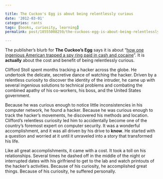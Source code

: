 ```yaml
---

title: The Cuckoo's Egg is about being relentlessly curious
date: '2012-03-01'
categories: rants
tags: [books, curiosity, learning]
permalink: post/18555008259/the-cuckoos-egg-is-about-being-relentlessly-curious

---
```


The publisher’s blurb for **The Cuckoo’s Egg** says it is about “[how
one ingenious American trapped a spy ring paid in cash and
cocaine](http://www.amazon.com/Cuckoos-Egg-Tracking-Computer-Espionage/dp/0743411463)”.
It is **actually** about the cost and benefit of being relentlessly
curious.

Clifford Stoll spent months tracking a hacker across the globe. He
undertook the delicate, secretive dance of watching the hacker. Driven
by a relentless curiosity to discover the identity of the intruder, he
came up with several ingenious solutions to technical problems and
combating the combined apathy of his co-workers, his boss, and the
United States government.

Because he was curious enough to notice little inconsistencies in his
computer network, he found a hacker. Because he was curious enough to
track the hacker’s movements, he discovered his methods and location.
Clifford’s relentless curiosity led him to accidentally become one of
the country’s foremost expert on computer security. It was a wonderful
accomplishment, and it was all driven by his drive to **know**. He
started with a question and worried at it until it unraveled into a
story that transformed his life.

Like all great accomplishments, it came with a cost. It took a toll on
his relationships. Several times he dashed off in the middle of the
night or interrupted dates with his girlfriend to get to the lab and
watch printouts of the hacker’s activities. Because of his curiosity, he
accomplished great things. Because of his curiosity, he suffered
personally.

